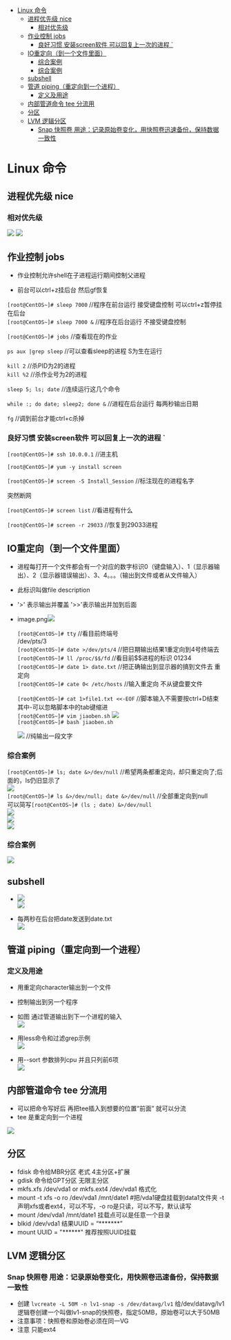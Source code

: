 - [Linux 命令](#linux-命令)
  - [进程优先级 nice](#进程优先级-nice)
    - [相对优先级](#相对优先级)
  - [作业控制 jobs](#作业控制-jobs)
    - [良好习惯 安装screen软件 可以回复上一次的进程  \`](#良好习惯-安装screen软件-可以回复上一次的进程--)
  - [IO重定向（到一个文件里面）](#io重定向到一个文件里面)
    - [综合案例](#综合案例)
    - [综合案例](#综合案例-1)
  - [subshell](#subshell)
  - [管道 piping（重定向到一个进程）](#管道-piping重定向到一个进程)
    - [定义及用途](#定义及用途)
  - [内部管道命令 tee 分流用](#内部管道命令-tee-分流用)
  - [分区](#分区)
  - [LVM 逻辑分区](#lvm-逻辑分区)
    - [Snap 快照卷 用途：记录原始卷变化，用快照卷迅速备份，保持数据一致性](#snap-快照卷-用途记录原始卷变化用快照卷迅速备份保持数据一致性)


# Linux 命令

## 进程优先级 nice  

### 相对优先级
![](2023-04-11-14-56-22.png)
![](2023-04-11-14-54-04.png)  







## 作业控制 jobs  

- 作业控制允许shell在子进程运行期间控制父进程  

- 前台可以ctrl+z挂后台 然后gf恢复  

`[root@CentOS~]# sleep 7000`   //程序在前台运行 接受键盘控制 可以ctrl+z暂停挂在后台  
`[root@CentOS~]# sleep 7000 &`  //程序在后台运行 不接受键盘控制  

`[root@CentOS~]# jobs`                       //查看现在的作业

`ps aux |grep sleep`         //可以查看sleep的进程 S为生在运行  

`kill 2`       //杀PID为2的进程  
`kill %2`      //杀作业号为2的进程  

`sleep 5; ls; date`       //连续运行这几个命令  

`while :; do date; sleep2; done &`          //进程在后台运行 每两秒输出日期  

`fg`        //调到前台才能ctrl+c杀掉  

### 良好习惯 安装screen软件 可以回复上一次的进程  `

`[root@CentOS~]# ssh 10.0.0.1`       //进主机  

`[root@CentOS~]# yum -y install screen`  

`[root@CentOS~]# screen -S Install_Session`       //标注现在的进程名字  

突然断网  

`[root@CentOS~]# screen list`  //看进程有什么  

`[root@CentOS~]# screen -r 29033`       //恢复到29033进程  








## IO重定向（到一个文件里面）  
- 进程每打开一个文件都会有一个对应的数字标识0（键盘输入）、1（显示器输出）、2（显示器错误输出）、3、4。。。（输出到文件或者从文件输入）  
- 此标识叫做file description  
- '>' 表示输出并覆盖 '>>'表示输出并加到后面  
- image.png![](2023-04-11-22-15-31.png)


  `[root@CentOS~]# tty`       //看目前终端号  
  /dev/pts/3  
  `[root@CentOS~]# date >/dev/pts/4`        //把日期输出结果1重定向到4号终端去  
  `[root@CentOS~]# ll /proc/$$/fd`        //看目前$$进程的标识 01234  
  `[root@CentOS~]# date 1> date.txt`        //把正确输出到显示器的搞到文件去 重定向  
  `[root@CentOS~]# cate 0< /etc/hosts`        //输入重定向 不从键盘要文件  


  `[root@CentOS~]# cat 1>file1.txt <<-EOF`           //脚本输入不需要按ctrl+D结束 其中-可以忽略脚本中的tab键缩进  
     `[root@CentOS~]# vim jiaoben.sh`
     ![](2023-04-19-10-50-33.png)  
     `[root@CentOS~]# bash jiaoben.sh`  

     ![](2023-04-19-11-05-07.png)  //纯输出一段文字  

### 综合案例
`[root@CentOS~]# ls; date &>/dev/null`       //希望两条都重定向，却只重定向了;后面的，ls仍旧显示了   
![](2023-04-19-12-26-04.png)  
`[root@CentOS~]# ls &>/dev/null; date &>/dev/null`        //全部重定向到null  
可以简写`[root@CentOS~]# (ls ; date) &>/dev/null`  
![](2023-04-19-12-43-38.png)  
![](2023-04-19-12-43-59.png)  
![](2023-04-19-12-44-48.png)  

### 综合案例  
![](2023-04-19-12-46-48.png)  

## subshell  
- ![](2023-04-19-12-49-17.png)  
![](2023-04-19-12-50-03.png)

- 每两秒在后台把date发送到date.txt  
![](2023-04-19-12-54-22.png)


## 管道 piping（重定向到一个进程）  

### 定义及用途  
- 用重定向character输出到一个文件  
- 控制输出到另一个程序  
- 如图 通过管道输出到下一个进程的输入  
![](2023-04-19-14-58-57.png)    

- 用less命令和过滤grep示例  
  ![](2023-04-19-15-07-46.png)

- 用--sort 参数排列cpu 并且只列前6项  
  ![](2023-04-19-15-27-31.png)


## 内部管道命令 tee 分流用

- 可以把命令写好后 再把tee插入到想要的位置“前面” 就可以分流  
- tee 是重定向到一个进程  

![](2023-04-23-13-28-35.png)  


## 分区  

- fdisk 命令给MBR分区 老式 4主分区+扩展  
- gdisk 命令给GPT分区 无限主分区  
- mkfs.xfs /dev/vda1 or mkfs.ext4 /dev/vda1 格式化  
- mount -t xfs -o ro /dev/vda1 /mnt/date1 #把/vda1硬盘挂载到data1文件夹 -t声明xfs或者ext4，可以不写，-o ro是只读，可以不写，默认读写  
- mount /dev/vda1 /mnt/date1 挂载点可以是任意一个目录
- blkid /dev/vda1    结果UUID = “*******”  
- mount UUID = "******" 推荐按照UUID挂载

## LVM 逻辑分区

### Snap 快照卷 用途：记录原始卷变化，用快照卷迅速备份，保持数据一致性    
- 创建 `lvcreate -L 50M -n lv1-snap -s /dev/datavg/lv1` 给/dev/datavg/lv1 逻辑卷创建一个叫做lv1-snap的快照卷，指定50MB，原始卷可以大于50MB  
- 注意事项：快照卷和原始卷必须在同一VG
- 注意 只能ext4   